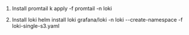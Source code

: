 1. Install promtail
k apply -f promtail  -n loki

2. Install loki
helm install loki grafana/loki -n loki --create-namespace -f loki-single-s3.yaml 